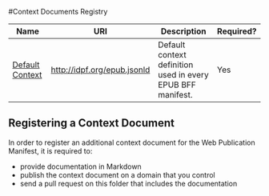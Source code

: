 #Context Documents Registry

| Name  | URI | Description | Required? |
| ---- | ----------- | ------------- | --------- |
[Default Context](default/) | http://idpf.org/epub.jsonld  | Default context definition used in every EPUB BFF manifest. | Yes |


## Registering a Context Document

In order to register an additional context document for the Web Publication Manifest, it is required to:

- provide documentation in Markdown
- publish the context document on a domain that you control
- send a pull request on this folder that includes the documentation
